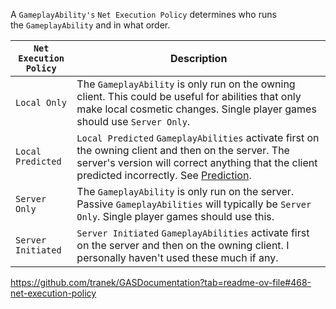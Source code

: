 A `GameplayAbility's` `Net Execution Policy` determines who runs the `GameplayAbility` and in what order.

| `Net Execution Policy` | Description                                                                                                                                                                                                                                                                     |
| ---------------------- | ------------------------------------------------------------------------------------------------------------------------------------------------------------------------------------------------------------------------------------------------------------------------------- |
| `Local Only`           | The `GameplayAbility` is only run on the owning client. This could be useful for abilities that only make local cosmetic changes. Single player games should use `Server Only`.                                                                                                 |
| `Local Predicted`      | `Local Predicted` `GameplayAbilities` activate first on the owning client and then on the server. The server's version will correct anything that the client predicted incorrectly. See [Prediction](https://github.com/tranek/GASDocumentation?tab=readme-ov-file#concepts-p). |
| `Server Only`          | The `GameplayAbility` is only run on the server. Passive `GameplayAbilities` will typically be `Server Only`. Single player games should use this.                                                                                                                              |
| `Server Initiated`     | `Server Initiated` `GameplayAbilities` activate first on the server and then on the owning client. I personally haven't used these much if any.                                                                                                                                 |
https://github.com/tranek/GASDocumentation?tab=readme-ov-file#468-net-execution-policy